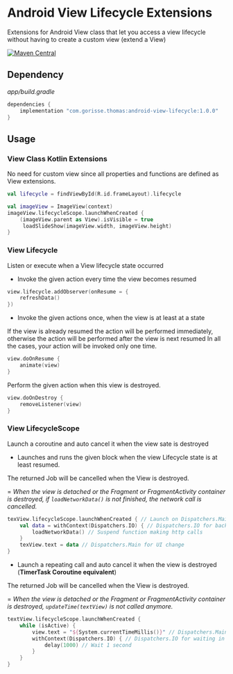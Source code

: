 # Android View Lifecycle Extensions
Extensions for Android View class that let you access a view lifecycle without having to create a custom view (extend a View)

[![Maven Central](https://img.shields.io/maven-central/v/com.gorisse.thomas/android-view-lifecycle.svg?label=Maven%20Central)](https://search.maven.org/search?q=g:%22com.gorisse.thomas%22%20AND%20a:%22android-view-lifecycle%22)

## Dependency

*app/build.gradle*
```gradle
dependencies {
    implementation "com.gorisse.thomas:android-view-lifecycle:1.0.0"
}
```

## Usage

### View Class Kotlin Extensions

No need for custom view since all properties and functions are defined as View extensions.
```kotlin
val lifecycle = findViewById(R.id.frameLayout).lifecycle
```

```kotlin
val imageView = ImageView(context)
imageView.lifecycleScope.launchWhenCreated {
    (imageView.parent as View).isVisible = true
     loadSlideShow(imageView.width, imageView.height)
}
```

### View Lifecycle
Listen or execute when a View lifecycle state occurred

- Invoke the given action every time the view becomes resumed

```kotlin
view.lifecycle.addObserver(onResume = {
    refreshData()
})
```

- Invoke the given actions once, when the view is at least at a state

If the view is already resumed the action will be performed immediately, otherwise the action will be performed after the view is next resumed
In all the cases, your action will be invoked only one time.

```kotlin
view.doOnResume {
    animate(view)
}
```

Perform the given action when this view is destroyed.

```kotlin
view.doOnDestroy {
    removeListener(view)
}
```

### View LifecycleScope
Launch a coroutine and auto cancel it when the view sate is destroyed

- Launches and runs the given block when the view Lifecycle state is at least resumed.

The returned Job will be cancelled when the View is destroyed.

= *When the view is detached or the Fragment or FragmentActivity container is destroyed, if `loadNetworkData()` is not finished, the network call is cancelled.*

```kotlin
texView.lifecycleScope.launchWhenCreated { // Launch on Dispatchers.Main
    val data = withContext(Dispatchers.IO) { // Dispatchers.IO for background task
        loadNetworkData() // Suspend function making http calls
    }
    texView.text = data // Dispatchers.Main for UI change
}
```

- Launch a repeating call and auto cancel it when the view is destroyed (**TimerTask Coroutine equivalent**)

The returned Job will be cancelled when the View is destroyed.

= *When the view is detached or the Fragment or FragmentActivity container is destroyed, `updateTime(textView)` is not called anymore.*

```kotlin
textView.lifecycleScope.launchWhenCreated {
    while (isActive) {
        view.text = "${System.currentTimeMillis()}" // Dispatchers.Main
        withContext(Dispatchers.IO) { // Dispatchers.IO for waiting in background
            delay(1000) // Wait 1 second
        }
    }
}
```



